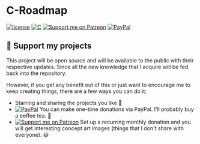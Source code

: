 # C-Roadmap
[![license](https://img.shields.io/github/license/peaceiris/actions-gh-pages.svg)](https://github.com/Shvana/C-RoadMap/blob/master/LICENSE)
[![C](https://img.shields.io/badge/C-C99-lightgrey)](https://en.wikipedia.org/wiki/C_(programming_language))
[![Support me on Patreon][badge_patreon]][patreon]  [![PayPal][badge_paypal]][paypal-donations]

## :sparkling_heart:  Support my projects

This project will be open source and will be available to the public with their respective updates. Since all the new knowledge that I acquire will be fed back into the repository.

However, if you get any benefit out of this or just want to encourage me to keep creating things, there are a few ways you can do it:
- Starring and sharing the projects you like :rocket:
- [![PayPal][badge_paypal]][paypal-donations] You can make one-time donations via PayPal. I'll probably buy a ~~coffee~~ tea. :tea:
- [![Support me on Patreon][badge_patreon]][patreon] Set up a recurring monthly donation and you will get interesting concept art images (things that I don't share with everyone). :smiley:


[badge_patreon]: https://ionicabizau.github.io/badges/patreon.svg
[patreon]: https://www.patreon.com/Shvana

[badge_paypal]: https://ionicabizau.github.io/badges/paypal.svg
[paypal-donations]: https://www.paypal.me/jonatanhuergo